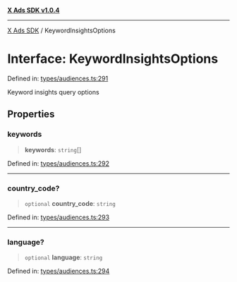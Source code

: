 [**X Ads SDK v1.0.4**](../README.md)

***

[X Ads SDK](../globals.md) / KeywordInsightsOptions

# Interface: KeywordInsightsOptions

Defined in: [types/audiences.ts:291](https://github.com/kage1020/x-ads-sdk/blob/main/src/types/audiences.ts#L291)

Keyword insights query options

## Properties

### keywords

> **keywords**: `string`[]

Defined in: [types/audiences.ts:292](https://github.com/kage1020/x-ads-sdk/blob/main/src/types/audiences.ts#L292)

***

### country\_code?

> `optional` **country\_code**: `string`

Defined in: [types/audiences.ts:293](https://github.com/kage1020/x-ads-sdk/blob/main/src/types/audiences.ts#L293)

***

### language?

> `optional` **language**: `string`

Defined in: [types/audiences.ts:294](https://github.com/kage1020/x-ads-sdk/blob/main/src/types/audiences.ts#L294)
